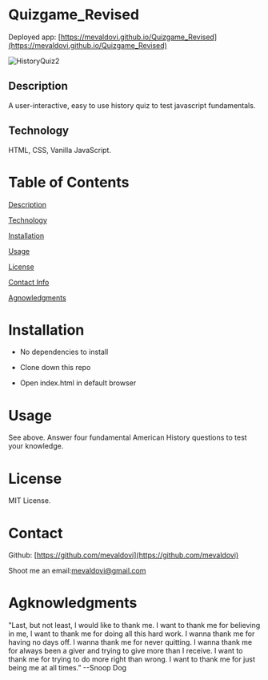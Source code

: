 # Quizgame_Revised

Deployed app: [https://mevaldovi.github.io/Quizgame_Revised](https://mevaldovi.github.io/Quizgame_Revised)

![HistoryQuiz2](https://user-images.githubusercontent.com/83307023/135494802-c00c0cd6-9fb5-4438-8684-1c9940d07e20.PNG)


## Description
A user-interactive, easy to use history quiz to test javascript fundamentals.

## Technology 
HTML, CSS, Vanilla JavaScript.

# Table of Contents
[Description](https://github.com/mevaldovi/Quizgame_Revised#Description)

[Technology](https://github.com/mevaldovi/Quizgame_Revised#Technology)

[Installation](https://github.com/mevaldovi/Quizgame_Revised#Installation)


[Usage](https://github.com/mevaldovi/Quizgame_Revised#Usage)


[License](https://github.com/mevaldovi/Quizgame_Revised#License)


[Contact Info](https://github.com/mevaldovi/Quizgame_Revised#Contact)


[Agnowledgments](https://github.com/mevaldovi/Quizgame_Revised#Agknowledgments)

# Installation

- No dependencies to install

- Clone down this repo

- Open index.html in default browser

# Usage
See above. Answer four fundamental American History questions to test your knowledge.
# License
MIT License.
# Contact

Github: [https://github.com/mevaldovi](https://github.com/mevaldovi)

Shoot me an email:[mevaldovi@gmail.com](mailto:mevaldovi@gmail.com)
# Agknowledgments

"Last, but not least, I would like to thank me. I want to thank me for believing in me, I want to thank me for doing all this hard work. I wanna thank me for having no days off. I wanna thank me for never quitting. I wanna thank me for always been a giver and trying to give more than I receive. I want to thank me for trying to do more right than wrong. I want to thank me for just being me at all times.” --Snoop Dog
